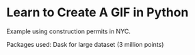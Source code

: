# Learn to Create A GIF in Python
Example using construction permits in NYC. 

Packages used: Dask for large dataset (3 million points)
